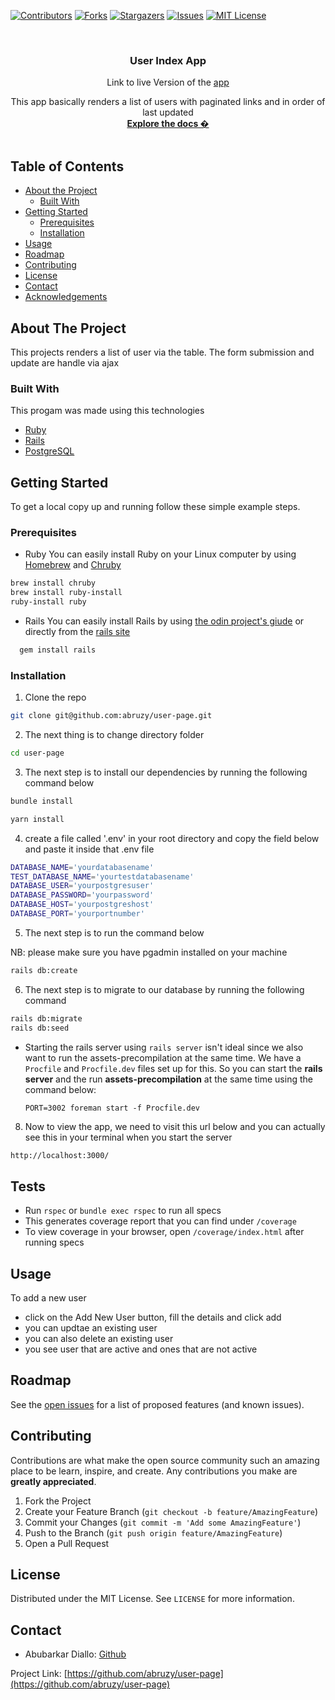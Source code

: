 <!-- PROJECT SHIELDS -->
<!--
*** I'm using markdown "reference style" links for readability.
*** Reference links are enclosed in brackets [ ] instead of parentheses ( ).
*** See the bottom of this document for the declaration of the reference variables
*** for contributors-url, forks-url, etc. This is an optional, concise syntax you may use.
*** https://www.markdownguide.org/basic-syntax/#reference-style-links
-->

[![Contributors][contributors-shield]][contributors-url]
[![Forks][forks-shield]][forks-url]
[![Stargazers][stars-shield]][stars-url]
[![Issues][issues-shield]][issues-url]
[![MIT License][license-shield]][license-url]

<!-- PROJECT LOGO -->
<br />
<p align="center">
  <h3 align="center">User Index App</h3>
  <p align="center">Link to live Version of the <a href="#">app</a></p>
  <p align="center">
  This app basically renders a list of users with paginated links and in order of last updated
    <br />
    <a href="https://github.com/abruzy/user-page/blob/develop/README.md"><strong>Explore the docs �</strong></a>
    <br />
    <br />
  </p>
</p>

<!-- TABLE OF CONTENTS -->

## Table of Contents

- [About the Project](#about-the-project)
  - [Built With](#built-with)
- [Getting Started](#getting-started)
  - [Prerequisites](#prerequisites)
  - [Installation](#installation)
- [Usage](#usage)
- [Roadmap](#roadmap)
- [Contributing](#contributing)
- [License](#license)
- [Contact](#contact)
- [Acknowledgements](#acknowledgements)

<!-- ABOUT THE PROJECT -->

## About The Project

This projects renders a list of user via the table. The form submission and update are handle via ajax

### Built With

This progam was made using this technologies

- [Ruby](https://www.ruby-lang.org/en/)
- [Rails](https://rubyonrails.org/)
- [PostgreSQL](https://www.postgresql.org/)

<!-- GETTING STARTED -->

## Getting Started

To get a local copy up and running follow these simple example steps.

### Prerequisites

- Ruby
  You can easily install Ruby on your Linux computer by using [Homebrew](https://docs.brew.sh/) and [Chruby](https://github.com/postmodern/chruby)

```sh
brew install chruby
brew install ruby-install
ruby-install ruby
```

- Rails
  You can easily install Rails by using [the odin project's giude](https://www.theodinproject.com/courses/web-development-101/lessons/your-facebook-clonelication) or directly from the [rails site](https://rubyonrails.org/)

```sh
  gem install rails
```

### Installation

<!-- 1. Get a free API Key at [https://example.com](https://example.com) -->

1. Clone the repo

```sh
git clone git@github.com:abruzy/user-page.git
```

2. The next thing is to change directory folder

```sh
cd user-page
```

3. The next step is to install our dependencies by running the following command below

```sh
bundle install
```

```sh
yarn install
```

4. create a file called '.env' in your root directory and copy the field below and paste it inside that .env file

```sh
DATABASE_NAME='yourdatabasename'
TEST_DATABASE_NAME='yourtestdatabasename'
DATABASE_USER='yourpostgresuser'
DATABASE_PASSWORD='yourpassword'
DATABASE_HOST='yourpostgreshost'
DATABASE_PORT='yourportnumber'
```

5. The next step is to run the command below

NB: please make sure you have pgadmin installed on your machine

```sh
rails db:create
```

6. The next step is to migrate to our database by running the following command

```sh
rails db:migrate
rails db:seed
```

- Starting the rails server using `rails server` isn't ideal since we also want to run the assets-precompilation at the same time. We have a `Procfile` and `Procfile.dev` files set up for this. So you can start the **rails server** and the run **assets-precompilation** at the same time using the command below:

      PORT=3002 foreman start -f Procfile.dev

8. Now to view the app, we need to visit this url below and you can actually see this in your terminal when you start the server

```sh
http://localhost:3000/
```

## Tests

- Run `rspec` or `bundle exec rspec` to run all specs
- This generates coverage report that you can find under `/coverage`
- To view coverage in your browser, open `/coverage/index.html` after running specs

<!-- USAGE EXAMPLES -->

## Usage

To add a new user

- click on the Add New User button, fill the details and click add
- you can updtae an existing user
- you can also delete an existing user
- you see user that are active and ones that are not active

<!-- LIVE VERSION -->

<!-- ROADMAP -->

## Roadmap

See the [open issues](https://github.com/abruzy/user-page/issues) for a list of proposed features (and known issues).

<!-- CONTRIBUTING -->

## Contributing

Contributions are what make the open source community such an amazing place to be learn, inspire, and create. Any contributions you make are **greatly appreciated**.

1. Fork the Project
2. Create your Feature Branch (`git checkout -b feature/AmazingFeature`)
3. Commit your Changes (`git commit -m 'Add some AmazingFeature'`)
4. Push to the Branch (`git push origin feature/AmazingFeature`)
5. Open a Pull Request

<!-- LICENSE -->

## License

Distributed under the MIT License. See `LICENSE` for more information.

<!-- CONTACT -->

## Contact

- Abubarkar Diallo: [Github](https://github.com/abruzy)

Project Link: [https://github.com/abruzy/user-page](https://github.com/abruzy/user-page)

<!-- ACKNOWLEDGEMENTS -->

<!-- MARKDOWN LINKS & IMAGES -->
<!-- https://www.markdownguide.org/basic-syntax/#reference-style-links -->

[contributors-shield]: https://img.shields.io/github/contributors/abruzy/facebook-clone
[contributors-url]: https://github.com/abruzy/user-page/graphs/contributors
[forks-shield]: https://img.shields.io/github/forks/abruzy/user-page
[forks-url]: https://github.com/abruzy/user-page/network/members
[stars-shield]: https://img.shields.io/github/stars/abruzy/user-page
[stars-url]: https://github.com/abruzy/user-page/stargazers
[issues-shield]: https://img.shields.io/github/issues/abruzy/user-page
[issues-url]: https://github.com/abruzy/user-page/issues
[license-shield]: https://img.shields.io/github/license/abruzy/user-page
[license-url]: https://github.com/abruzy/user-page/blob/master/LICENSE.txt
